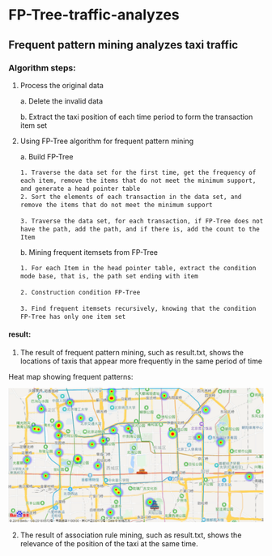# FP-Tree-traffic-analyzes
## Frequent pattern mining analyzes taxi traffic

### Algorithm steps: 
 1. Process the original data
 
	a. Delete the invalid data 
 
	b. Extract the taxi position of each time period to form the transaction item set
  
 2. Using FP-Tree algorithm for frequent pattern mining
  
	a. Build FP-Tree
	
		1. Traverse the data set for the first time, get the frequency of each item, remove the items that do not meet the minimum support, and generate a head pointer table
  		2. Sort the elements of each transaction in the data set, and remove the items that do not meet the minimum support
  
   		3. Traverse the data set, for each transaction, if FP-Tree does not have the path, add the path, and if there is, add the count to the Item
  
   	b. Mining frequent itemsets from FP-Tree
  
   		1. For each Item in the head pointer table, extract the condition mode base, that is, the path set ending with item
		
   		2. Construction condition FP-Tree
		
   		3. Find frequent itemsets recursively, knowing that the condition FP-Tree has only one item set
  
#### result:

1. The result of frequent pattern mining, such as result.txt, shows the locations of taxis that appear more frequently in the same period of time

Heat map showing frequent patterns:

![image](https://github.com/liguanlue/FP-Tree-traffic-analyzes/blob/main/IMG/frequent%20pattern.png)

2. The result of association rule mining, such as result.txt, shows the relevance of the position of the taxi at the same time.
 

